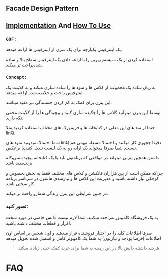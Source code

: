 ﻿## Facade Design Pattern

## [Implementation](./Implementation/.cs) And [How To Use](./UseFacade.cs)


### **`GOF:`**

یک اینترفیس یکپارچه برای یک سری از اینترفیس ها اراعه میدهد.

استفاده کردن از یک سیستم زیرین را با اراعه دادن یک اینترفیس سطح بالا و ساده شده,راحت تر میکند.


### **`Concept:`**

به زبان ساده یک مجموعه از کلاس ها و متود ها را ساده سازی میکند و به کلاینت یک اینترفیس راحت و خلاصه شده اراعه میدهد.


این پترن برای کمک به کم کردن چسبندگی نیز مفید میباشد.


توسط این پترن میتوانید کلاس ها را چکیده سازی کنید و پیچیدگی ها را از کلاینت مخفی نگه دارید.


حتما از متد های این مدلی در کتابخانه ها و فریمورک های مختلف استفاده کردید,مثلا linQ.

شما احتمالا نمیدونید متود های linQ دقیقا چجوری کار میکنند و احتمالا مسعله مهمی هم نیست, شما صرفا میخواید یک ارایه رو به یک لیست تبدیل کنید,یا برعکس.


داشتن همچین پترنی میتواند در مواقعی که برنامتون باید با یک کتابخانه پیچیده سروکله بزند,مفید باشد

چراکه ممکن است از بین هزاران فانکشن و کلاس های مختلف فقط به بخش بخصوص و کوچکی نیاز داشته باشید و مدیریت این کلاس ها و نیازمندی هاشون در سرتاسر برنامه کار سختی باشد

در چنین شرایطی این پترن زندگی شمارو راحت تر میکند.


### **تصور کنید:**

به یک فروشگاه کامپیتور مراجعه میکنید. شما لازم نیست دانش خاصی در مورد سخت افزار و قطعات مختلف داشته باشید.

صرفا اطلاعات کلید را در اختیار فروشنده قرار میدهید و اون شخص بر اساس اون اطلاعات (فرضا بودجه و نیازتون) به شما یک کامپیوتر کامل و اسمبل شده تحویل میدهد

> هرچند داشتنه دانش بالا در این زمینه به شما برای خرید کمک خیلی زیادی میکند


# FAQ